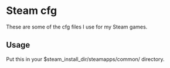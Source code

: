 # Steam cfg
These are some of the cfg files I use for my Steam games.

##  Usage
Put this in your $steam_install_dir/steamapps/common/ directory.
